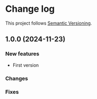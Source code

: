 Change log
==========

This project follows [Semantic Versioning](http://semver.org/).

## 1.0.0 (2024-11-23)

### New features

* First version

### Changes

### Fixes
